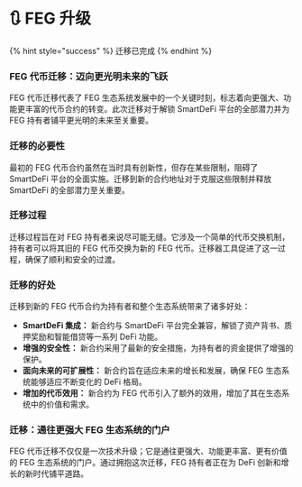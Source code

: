# 🔃 FEG 升级

{% hint style="success" %}
迁移已完成
{% endhint %}

### **FEG 代币迁移：迈向更光明未来的飞跃**

FEG 代币迁移代表了 FEG 生态系统发展中的一个关键时刻，标志着向更强大、功能更丰富的代币合约的转变。此次迁移对于解锁 SmartDeFi 平台的全部潜力并为 FEG 持有者铺平更光明的未来至关重要。

### **迁移的必要性**

最初的 FEG 代币合约虽然在当时具有创新性，但存在某些限制，阻碍了 SmartDeFi 平台的全面实施。迁移到新的合约地址对于克服这些限制并释放 SmartDeFi 的全部潜力至关重要。

### **迁移过程**

迁移过程旨在对 FEG 持有者来说尽可能无缝。它涉及一个简单的代币交换机制，持有者可以将其旧的 FEG 代币交换为新的 FEG 代币。迁移器工具促进了这一过程，确保了顺利和安全的过渡。

### **迁移的好处**

迁移到新的 FEG 代币合约为持有者和整个生态系统带来了诸多好处：

* **SmartDeFi 集成：** 新合约与 SmartDeFi 平台完全兼容，解锁了资产背书、质押奖励和智能借贷等一系列 DeFi 功能。
* **增强的安全性：** 新合约采用了最新的安全措施，为持有者的资金提供了增强的保护。
* **面向未来的可扩展性：** 新合约旨在适应未来的增长和发展，确保 FEG 生态系统能够适应不断变化的 DeFi 格局。
* **增加的代币效用：** 新合约为 FEG 代币引入了额外的效用，增加了其在生态系统中的价值和需求。

### **迁移：通往更强大 FEG 生态系统的门户**

FEG 代币迁移不仅仅是一次技术升级；它是通往更强大、功能更丰富、更有价值的 FEG 生态系统的门户。通过拥抱这次迁移，FEG 持有者正在为 DeFi 创新和增长的新时代铺平道路。
